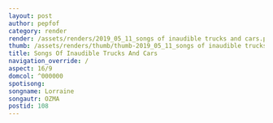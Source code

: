 ```yaml
---
layout: post
author: pepfof
category: render
render: /assets/renders/2019_05_11_songs of inaudible trucks and cars.png
thumb: /assets/renders/thumb/thumb-2019_05_11_songs of inaudible trucks and cars.png
title: Songs Of Inaudible Trucks And Cars
navigation_override: /
aspect: 16/9
domcol: ^000000
spotisong: 
songname: Lorraine
songautr: OZMA
postid: 108
---
```


<!--USER BEGIN 1-->

<!--USER END 1-->

<!--more-->
<!--USER BEGIN 2-->

<!--USER END 2-->

